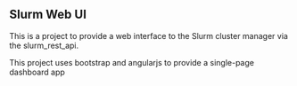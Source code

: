 ## Slurm Web UI
This is a project to provide a web interface to the Slurm cluster manager via
the slurm_rest_api.

This project uses bootstrap and angularjs to provide a single-page dashboard app
